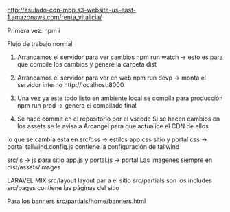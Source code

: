 http://asulado-cdn-mbp.s3-website-us-east-1.amazonaws.com/renta_vitalicia/

Primera vez:
npm i

Flujo de trabajo normal

1. Arrancamos el servidor para ver cambios
   npm run watch -> esto es para que compile los cambios y genere la carpeta dist

2. Arrancamos el servidor para ver en web
   npm run devp -> monta el servidor interno http://localhost:8000

3. Una vez ya este todo listo en ambiente local se compila para producción
   npm run prod -> genera el compilado final

4. Se hace commit en el repositorio por el vscode
   Si se hacen cambios en los assets se le avisa a Arcangel para que actualice el CDN de ellos

lo que se cambia esta en
src/css -> estilos app.css sitio y portal.css -> portal 
tailwind.config.js contiene la configuración de tailwind

src/js -> js para sitio app.js y portal.js -> portal
Las imagenes siempre en dist/assets/images

LARAVEL MIX
src/layout layout par a el sitio <extends src="layout.html" locals='{ "id": "as__home", "top":"" }'>
src/partials son los includes <include src="home/banners.html"></include>
src/pages contiene las páginas del sitio

Para los banners src/partials/home/banners.html
